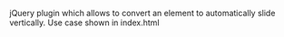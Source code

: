 jQuery plugin which allows to convert an element to automatically slide vertically.
Use case shown in index.html